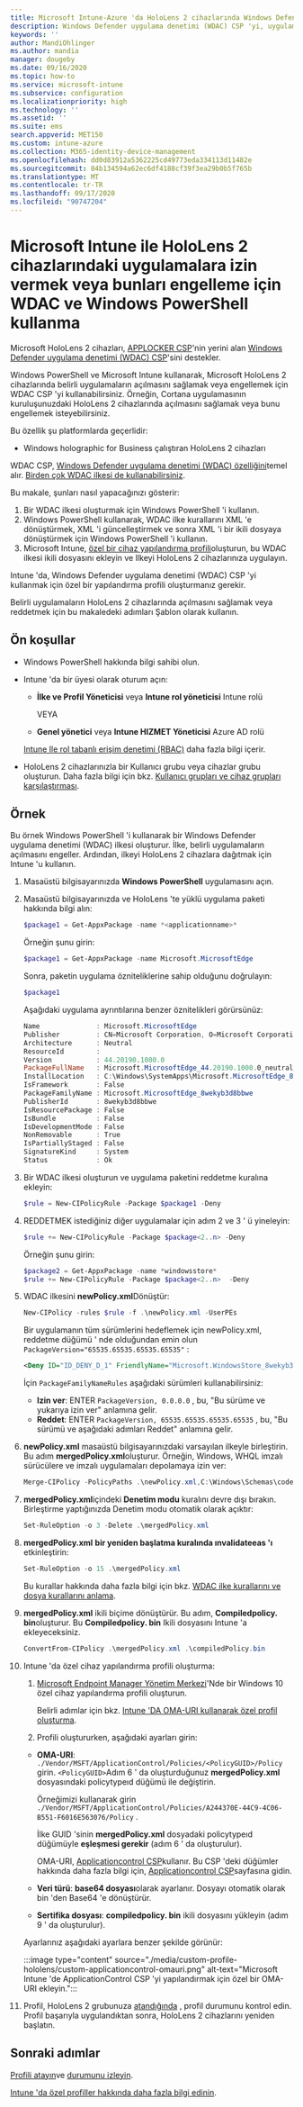```yaml
---
title: Microsoft Intune-Azure 'da HoloLens 2 cihazlarında Windows Defender uygulama denetimini kullanma | Microsoft Docs
description: Windows Defender uygulama denetimi (WDAC) CSP 'yi, uygulamaların Microsoft Intune 'te HoloLens 2 cihazlarında açılmasını izin verecek veya engelleyecek şekilde yapılandırın. PowerShell ve özel bir yapılandırma profili kullanın.
keywords: ''
author: MandiOhlinger
ms.author: mandia
manager: dougeby
ms.date: 09/16/2020
ms.topic: how-to
ms.service: microsoft-intune
ms.subservice: configuration
ms.localizationpriority: high
ms.technology: ''
ms.assetid: ''
ms.suite: ems
search.appverid: MET150
ms.custom: intune-azure
ms.collection: M365-identity-device-management
ms.openlocfilehash: dd0d83912a5362225cd49773eda334113d11482e
ms.sourcegitcommit: 84b134594a62ec6df4188cf39f3ea29b0b5f765b
ms.translationtype: MT
ms.contentlocale: tr-TR
ms.lasthandoff: 09/17/2020
ms.locfileid: "90747204"
---
```

# <a name="use-wdac-and-windows-powershell-to-allow-or-blocks-apps-on-hololens-2-devices-with-microsoft-intune"></a>Microsoft Intune ile HoloLens 2 cihazlarındaki uygulamalara izin vermek veya bunları engelleme için WDAC ve Windows PowerShell kullanma

Microsoft HoloLens 2 cihazları, [APPLOCKER CSP](/windows/client-management/mdm/applocker-csp)'nin yerini alan [Windows Defender uygulama denetimi (WDAC) CSP](/windows/client-management/mdm/applicationcontrol-csp)'sini destekler.

Windows PowerShell ve Microsoft Intune kullanarak, Microsoft HoloLens 2 cihazlarında belirli uygulamaların açılmasını sağlamak veya engellemek için WDAC CSP 'yi kullanabilirsiniz. Örneğin, Cortana uygulamasının kuruluşunuzdaki HoloLens 2 cihazlarında açılmasını sağlamak veya bunu engellemek isteyebilirsiniz.

Bu özellik şu platformlarda geçerlidir:

- Windows holographic for Business çalıştıran HoloLens 2 cihazları

WDAC CSP, [Windows Defender uygulama denetimi (WDAC) özelliğini](/windows/security/threat-protection/windows-defender-application-control/windows-defender-application-control)temel alır. [Birden çok WDAC ilkesi de kullanabilirsiniz](/windows/security/threat-protection/windows-defender-application-control/deploy-multiple-windows-defender-application-control-policies).

Bu makale, şunları nasıl yapacağınızı gösterir:

1. Bir WDAC ilkesi oluşturmak için Windows PowerShell 'i kullanın.
2. Windows PowerShell kullanarak, WDAC ilke kurallarını XML 'e dönüştürmek, XML 'i güncelleştirmek ve sonra XML 'i bir ikili dosyaya dönüştürmek için Windows PowerShell 'i kullanın.
3. Microsoft Intune, [özel bir cihaz yapılandırma profili](custom-settings-windows-holographic.md)oluşturun, bu WDAC ilkesi ikili dosyasını ekleyin ve Ilkeyi HoloLens 2 cihazlarınıza uygulayın.

Intune 'da, Windows Defender uygulama denetimi (WDAC) CSP 'yi kullanmak için özel bir yapılandırma profili oluşturmanız gerekir. 

Belirli uygulamaların HoloLens 2 cihazlarında açılmasını sağlamak veya reddetmek için bu makaledeki adımları Şablon olarak kullanın.

## <a name="prerequisites"></a>Ön koşullar

- Windows PowerShell hakkında bilgi sahibi olun.
- Intune 'da bir üyesi olarak oturum açın:

  - **İlke ve Profil Yöneticisi** veya **Intune rol yöneticisi** Intune rolü

    VEYA

  - **Genel yönetici** veya **Intune HIZMET Yöneticisi** Azure AD rolü

  [Intune Ile rol tabanlı erişim denetimi (RBAC)](../fundamentals/role-based-access-control.md) daha fazla bilgi içerir.

- HoloLens 2 cihazlarınızla bir Kullanıcı grubu veya cihazlar grubu oluşturun. Daha fazla bilgi için bkz. [Kullanıcı grupları ve cihaz grupları karşılaştırması](device-profile-assign.md#user-groups-vs-device-groups).

## <a name="example"></a>Örnek

Bu örnek Windows PowerShell 'i kullanarak bir Windows Defender uygulama denetimi (WDAC) ilkesi oluşturur. İlke, belirli uygulamaların açılmasını engeller. Ardından, ilkeyi HoloLens 2 cihazlara dağıtmak için Intune 'u kullanın.

1. Masaüstü bilgisayarınızda **Windows PowerShell** uygulamasını açın.
2. Masaüstü bilgisayarınızda ve HoloLens 'te yüklü uygulama paketi hakkında bilgi alın:

    ```powershell
    $package1 = Get-AppxPackage -name *<applicationname>*
    ```

    Örneğin şunu girin: 

    ```powershell
    $package1 = Get-AppxPackage -name Microsoft.MicrosoftEdge
    ```

    Sonra, paketin uygulama özniteliklerine sahip olduğunu doğrulayın:

    ```powershell
    $package1
    ```

    Aşağıdaki uygulama ayrıntılarına benzer öznitelikleri görürsünüz:

    ```powershell
    Name              : Microsoft.MicrosoftEdge
    Publisher         : CN=Microsoft Corporation, O=Microsoft Corporation, L=Redmond, S=Washington, C=US
    Architecture      : Neutral
    ResourceId        :
    Version           : 44.20190.1000.0
    PackageFullName   : Microsoft.MicrosoftEdge_44.20190.1000.0_neutral__8wekyb3d8bbwe
    InstallLocation   : C:\Windows\SystemApps\Microsoft.MicrosoftEdge_8wekyb3d8bbwe
    IsFramework       : False
    PackageFamilyName : Microsoft.MicrosoftEdge_8wekyb3d8bbwe
    PublisherId       : 8wekyb3d8bbwe
    IsResourcePackage : False
    IsBundle          : False
    IsDevelopmentMode : False
    NonRemovable      : True
    IsPartiallyStaged : False
    SignatureKind     : System
    Status            : Ok
    ```

3. Bir WDAC ilkesi oluşturun ve uygulama paketini reddetme kuralına ekleyin:

    ```powershell
    $rule = New-CIPolicyRule -Package $package1 -Deny
    ```

4. REDDETMEK istediğiniz diğer uygulamalar için adım 2 ve 3 ' ü yineleyin:

    ```powershell
    $rule += New-CIPolicyRule -Package $package<2..n> -Deny
    ```

    Örneğin şunu girin: 

    ```powershell
    $package2 = Get-AppxPackage -name *windowsstore*
    $rule += New-CIPolicyRule -Package $package<2..n>  -Deny
    ```

5. WDAC ilkesini **newPolicy.xml**Dönüştür:

    ```powershell
    New-CIPolicy -rules $rule -f .\newPolicy.xml -UserPEs
    ```

    Bir uygulamanın tüm sürümlerini hedeflemek için newPolicy.xml, reddetme düğümü ' nde olduğundan emin olun `PackageVersion="65535.65535.65535.65535"` :

    ```xml
    <Deny ID="ID_DENY_D_1" FriendlyName="Microsoft.WindowsStore_8wekyb3d8bbwe FileRule" PackageFamilyName="Microsoft.WindowsStore_8wekyb3d8bbwe" PackageVersion="65535.65535.65535.65535" />
    ```

    İçin `PackageFamilyNameRules` aşağıdaki sürümleri kullanabilirsiniz:

    - **Izin ver**: ENTER `PackageVersion, 0.0.0.0` , bu, "Bu sürüme ve yukarıya izin ver" anlamına gelir.
    - **Reddet**: ENTER `PackageVersion, 65535.65535.65535.65535` , bu, "Bu sürümü ve aşağıdaki adımları Reddet" anlamına gelir.

6. **newPolicy.xml** masaüstü bilgisayarınızdaki varsayılan ilkeyle birleştirin. Bu adım **mergedPolicy.xml**oluşturur. Örneğin, Windows, WHQL imzalı sürücülere ve imzalı uygulamaları depolamaya izin ver:

    ```powershell
    Merge-CIPolicy -PolicyPaths .\newPolicy.xml,C:\Windows\Schemas\codeintegrity\examplepolicies\DefaultWindows_Audit.xml -o mergedPolicy.xml
    ```

7. **mergedPolicy.xml**içindeki **Denetim modu** kuralını devre dışı bırakın. Birleştirme yaptığınızda Denetim modu otomatik olarak açıktır:

    ```powershell
    Set-RuleOption -o 3 -Delete .\mergedPolicy.xml
    ```

8. **mergedPolicy.xml** **bir yeniden başlatma kuralında ınvalidateeas 'ı** etkinleştirin:

    ```powershell
    Set-RuleOption -o 15 .\mergedPolicy.xml
    ```

    Bu kurallar hakkında daha fazla bilgi için bkz. [WDAC ilke kurallarını ve dosya kurallarını anlama](/windows/security/threat-protection/windows-defender-application-control/select-types-of-rules-to-create).

9. **mergedPolicy.xml** ikili biçime dönüştürür. Bu adım, **Compiledpolicy. bin**oluşturur. Bu **Compiledpolicy. bin** Ikili dosyasını Intune 'a ekleyeceksiniz.

    ```powershell
    ConvertFrom-CIPolicy .\mergedPolicy.xml .\compiledPolicy.bin
    ```

10. Intune 'da özel cihaz yapılandırma profili oluşturma:

    1. [Microsoft Endpoint Manager Yönetim Merkezi](https://go.microsoft.com/fwlink/?linkid=2109431)'Nde bir Windows 10 özel cihaz yapılandırma profili oluşturun.

        Belirli adımlar için bkz. [Intune 'DA OMA-URI kullanarak özel profil oluşturma](custom-settings-configure.md).

    2. Profili oluştururken, aşağıdaki ayarları girin:

      - **OMA-URI**: `./Vendor/MSFT/ApplicationControl/Policies/<PolicyGUID>/Policy` girin. `<PolicyGUID>`Adım 6 ' da oluşturduğunuz **mergedPolicy.xml** dosyasındaki policytypeıd düğümü ile değiştirin.

        Örneğimizi kullanarak girin `./Vendor/MSFT/ApplicationControl/Policies/A244370E-44C9-4C06-B551-F6016E563076/Policy` .

        İlke GUID 'sinin **mergedPolicy.xml** dosyadaki policytypeıd düğümüyle **eşleşmesi gerekir** (adım 6 ' da oluşturulur).

        OMA-URI, [Applicationcontrol CSP](https://docs.microsoft.com/windows/client-management/mdm/applicationcontrol-csp)kullanır. Bu CSP 'deki düğümler hakkında daha fazla bilgi için, [Applicationcontrol CSP](https://docs.microsoft.com/windows/client-management/mdm/applicationcontrol-csp)sayfasına gidin.

      - **Veri türü**: **base64 dosyası**olarak ayarlanır. Dosyayı otomatik olarak bin 'den Base64 'e dönüştürür.
      - **Sertifika dosyası**: **compiledpolicy. bin** ikili dosyasını yükleyin (adım 9 ' da oluşturulur).

      Ayarlarınız aşağıdaki ayarlara benzer şekilde görünür:

      :::image type="content" source="./media/custom-profile-hololens/custom-applicationcontrol-omauri.png" alt-text="Microsoft Intune 'de ApplicationControl CSP 'yi yapılandırmak için özel bir OMA-URI ekleyin.":::

11. Profil, HoloLens 2 grubunuza [atandığında](device-profile-assign.md) , profil durumunu kontrol edin. Profil başarıyla uygulandıktan sonra, HoloLens 2 cihazlarını yeniden başlatın.

## <a name="next-steps"></a>Sonraki adımlar

[Profili atayın](device-profile-assign.md)ve [durumunu izleyin](device-profile-monitor.md).

[Intune 'da özel profiller hakkında daha fazla bilgi edinin](custom-settings-configure.md).
